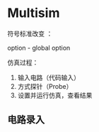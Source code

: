 # Multisim

符号标准改变 ： 

option - global option

仿真过程：

1. 输入电路（代码输入）
2. 方式探针（Probe）
3. 设置并运行仿真，查看结果

## 电路录入

